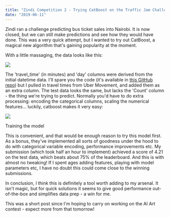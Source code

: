 ```yaml
---
title: "Zindi Competition 2 - Trying CatBoost on the Traffic Jam Challenge"
date: "2019-06-11"
---
```


Zindi ran a challenge predicting bus ticket sales into Nairobi. It is now closed, but we can still make predictions and see how they would have done. This was a very quick attempt, but I wanted to try out CatBoost, a magical new algorithm that's gaining popularity at the moment.

With a little massaging, the data looks like this:

![](https://datasciencecastnethome.files.wordpress.com/2019/06/screenshot-from-2019-06-11-11-05-03.png)

The 'travel\_time' (in minutes) and 'day' columns were derived from the initial datetime data. I'll spare you the code (it's available in [this GitHub repo](https://github.com/johnowhitaker/catboost_traffic_solution)) but I pulled in travel times from Uber Movement, and added them as an extra column. The test data looks the same, but lacks the 'Count' column - the thing we're trying to predict. Normally you'd have to do extra processing: encoding the categorical columns, scaling the numerical features... luckily, catboost makes it very easy:

![](https://datasciencecastnethome.files.wordpress.com/2019/06/screenshot-from-2019-06-11-11-13-48.png)

Training the model

This is convenient, and that would be enough reason to try this model first. As a bonus, they've implemented all sorts of goodness under the hood to do with categorical variable encoding, performance improvements etc. My submission (which took half an hour to implement) achieved a score of 4.21 on the test data, which beats about 75% of the leaderboard. And this is with almost no tweaking! If I spent ages adding features, playing with model parameters etc, I have no doubt this could come close to the winning submissions.

In conclusion, I think this is definitely a tool worth adding to my arsenal. It isn't magic, but for quick solutions it seems to give good performance out-of-the-box and simplifies data prep - a win for me.

This was a short post since I'm hoping to carry on working on the AI Art contest - expect more from that tomorrow!
